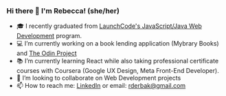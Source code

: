 ### Hi there 👋 I'm Rebecca! (she/her)
- :mortar_board: I recently graduated from [LaunchCode's JavaScript/Java Web Development](https://www.launchcode.org/course-catalog/web-development-java#description) program.
- :computer: I’m currently working on a book lending application (Mybrary Books) and [The Odin Project](https://www.theodinproject.com)
- :books: I’m currently learning React while also taking professional certificate courses with Coursera (Google UX Design, Meta Front-End Developer).
- 👯 I’m looking to collaborate on Web Development projects
- 📫 How to reach me: [LinkedIn](https://www.linkedin.com/in/rebecca-derbak/) or email: rderbak@gmail.com



<!--
**rebaderbs/rebaderbs** is a ✨ _special_ ✨ repository because its `README.md` (this file) appears on your GitHub profile.

Here are some ideas to get you started:

- 🔭 I’m currently working on a book lending application (Mybrary Books)
- 🌱 I’m currently learning React!
- 👯 I’m looking to collaborate on Web Development projects
- 🤔 I’m looking for help with ...
- 💬 Ask me about ...
- 📫 How to reach me: rderbak@gmail.com
- 😄 Pronouns: she/her
- ⚡ Fun fact: ...
-->
